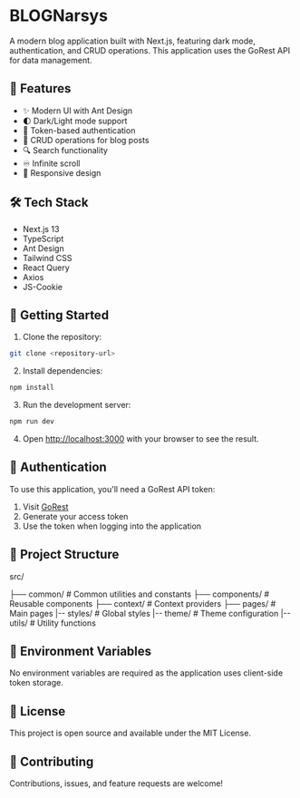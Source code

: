 # BLOGNarsys

A modern blog application built with Next.js, featuring dark mode, authentication, and CRUD operations. This application uses the GoRest API for data management.

## 🚀 Features

- ✨ Modern UI with Ant Design
- 🌓 Dark/Light mode support
- 🔐 Token-based authentication
- 📝 CRUD operations for blog posts
- 🔍 Search functionality
- ♾️ Infinite scroll
- 📱 Responsive design

## 🛠️ Tech Stack

- Next.js 13
- TypeScript
- Ant Design
- Tailwind CSS
- React Query
- Axios
- JS-Cookie

## 🚦 Getting Started

1. Clone the repository:

```bash
git clone <repository-url>
```

2. Install dependencies:

```bash
npm install
```

3. Run the development server:

```bash
npm run dev
```

4. Open [http://localhost:3000](http://localhost:3000) with your browser to see the result.

## 🔑 Authentication

To use this application, you'll need a GoRest API token:

1. Visit [GoRest](https://gorest.co.in/)
2. Generate your access token
3. Use the token when logging into the application

## 📁 Project Structure

src/

├── common/ # Common utilities and constants
├── components/ # Reusable components
├── context/ # Context providers
├── pages/ # Main pages
|-- styles/ # Global styles
|-- theme/ # Theme configuration
|-- utils/ # Utility functions

## 🔧 Environment Variables

No environment variables are required as the application uses client-side token storage.

## 📝 License

This project is open source and available under the MIT License.

## 🤝 Contributing

Contributions, issues, and feature requests are welcome!
